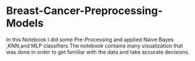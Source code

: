 # Breast-Cancer-Preprocessing-Models
In this Notebook I did some Pre-Processing and applied Naive Bayes ,KNN,and MLP classifiers The notebook contains many visualization that was done in order to get familiar with the data and take accurate decisions.
